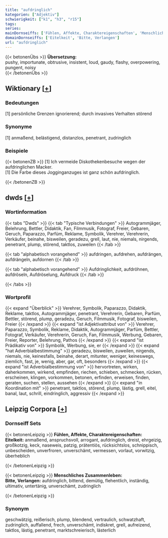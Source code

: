 ```yaml
---
title: "aufdringlich"
kategorien: ["Adjektiv"]
schwierigkeit: ["k1", "h3", "r15"]
tags:
series:
mainDornseiffs: ['Fühlen, Affekte, Charaktereigenschaften', 'Menschliches Zusammenleben']
domainDornseiffs: ['Eitelkeit', 'Bitte, Verlangen']
url: "aufdringlich"
---
```


{{< betonenÜbs >}}
**Übersetzung:**  
pushy, importunate, obtrusive, insistent, loud, gaudy, flashy, overpowering, pungent, noisy  
{{< /betonenÜbs >}}

## Wiktionary [[+](https://de.wiktionary.org/wiki/aufdringlich)]

### Bedeutungen
[1] persönliche Grenzen ignorierend; durch invasives Verhalten störend  

### Synonyme
[1] anmaßend, belästigend, distanzlos, penetrant, zudringlich  

### Beispiele
{{< betonenZB >}}
[1] Ich vermeide Diskothekenbesuche wegen der aufdringlichen Macker.  
[1] Die Farbe dieses Jogginganzuges ist ganz schön aufdringlich.  

{{< /betonenZB >}}


## dwds [[+](https://www.dwds.de/wb/aufdringlich)]

### Wortinformation
{{< tabs "Dwds" >}}
{{< tab "Typische Verbindungen" >}}
Autogrammjäger, Belehrung, Bettler, Didaktik, Fan, Filmmusik, Fotograf, Freier, Gebaren, Geruch, Paparazzo, Parfüm, Reklame, Symbolik, Verehrer, Verehrerin, Verkäufer, beinahe, bisweilen, geradezu, grell, laut, nie, niemals, nirgends, penetrant, plump, störend, taktlos, zuweilen
{{< /tab >}}

{{< tab "alphabetisch vorangehend" >}}
aufdringen, aufdrehen, aufdrängen, aufdrängeln, aufdornen
{{< /tab >}}

{{< tab "alphabetisch vorangehend" >}}
Aufdringlichkeit, aufdröhnen, aufdröseln, Aufdröselung, Aufdruck
{{< /tab >}}

{{< /tabs >}}

### Wortprofil
{{< expand "Überblick" >}} Verehrer, Symbolik, Paparazzo, Didaktik, Reklame, taktlos, Autogrammjäger, penetrant, Verehrerin, Gebaren, Parfüm, Bettler, störend, plump, geradezu, Geruch, Filmmusik, Fotograf, bisweilen, Freier {{< /expand >}}
{{< expand "ist Adjektivattribut von" >}} Verehrer, Paparazzo, Symbolik, Reklame, Didaktik, Autogrammjäger, Parfüm, Bettler, Fotograf, Verkäufer, Verehrerin, Geruch, Fan, Filmmusik, Werbung, Gebaren, Freier, Reporter, Belehrung, Pathos {{< /expand >}}
{{< expand "ist Prädikativ von" >}} Symbolik, Werbung, sie, er {{< /expand >}}
{{< expand "hat Adverbialbestimmung" >}} geradezu, bisweilen, zuweilen, nirgends, niemals, nie, keinesfalls, beinahe, derart, mitunter, weniger, keineswegs, ziemlich, fast, je, wenig, aber, gar, oft, besonders {{< /expand >}}
{{< expand "ist Adverbialbestimmung von" >}} hervortreten, wirken, daherkommen, wirkend, empfinden, riechen, schieben, schmecken, rücken, erscheinen, klingen, vorkommen, betonen, erfinden, erweisen, finden, geraten, suchen, stellen, aussehen {{< /expand >}}
{{< expand "in Koordination mit" >}} penetrant, taktlos, störend, plump, lästig, grell, eitel, banal, laut, schrill, eindringlich, aggressiv {{< /expand >}}

## Leipzig Corpora [[+](https://corpora.uni-leipzig.de/en/res?word=aufdringlich&corpusId=deu_newscrawl-public_2018)]

### Dornseiff Sets
{{< betonenLeipzig >}}
**Fühlen, Affekte, Charaktereigenschaften:**  
**Eitelkeit:** anmaßend, anspruchsvoll, arrogant, aufdringlich, dreist, ehrgeizig, großkotzig, keck, naseweis, patzig, prätentiös, rücksichtslos, schnippisch, unbescheiden, unverfroren, unverschämt, vermessen, vorlaut, vorwitzig, überheblich  

{{< /betonenLeipzig >}}


{{< betonenLeipzig >}}
**Menschliches Zusammenleben:**  
**Bitte, Verlangen:** aufdringlich, bittend, demütig, flehentlich, inständig, ultimativ, untertänig, unverschämt, zudringlich  

{{< /betonenLeipzig >}}

### Synonym
geschwätzig, reißerisch, plump, blendend, vertraulich, schwatzhaft, zudringlich, auffallend, frech, unverschämt, indiskret, grell, aufreizend, taktlos, lästig, penetrant, marktschreierisch, lästerlich

